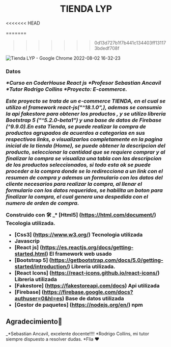 <h1 align="center">TIENDA LYP</h1>
<<<<<<< HEAD

=======
>>>>>>> 0d13d727b1f7b441c134403ff131173bdedf708f


![Tienda LYP - Google Chrome 2022-08-02 16-32-23](https://user-images.githubusercontent.com/96453178/182463568-457bf6fa-9478-45a7-9a00-f60e19814d76.gif)


<h3>Datos</>

_*Curso en CoderHouse React js
*Profesor Sebastian Ancavil
*Tutor Rodrigo Collins
*Proyecto: E-commerce._


_Este proyecto se trata de un e-commerce TIENDA, en el cual se utilizo el framework react-js("^18.1.0",), ademas se consumio la api fakestore para obtener los productos , y se utilizo libreria Bootstrap 5 ("^5.2.0-beta1") y una base de datos de Firebase (^9.9.0).En esta Tienda, se puede realizar la compra de productos agrupados de acuerdos a categorias en sus respectivos links, o visualizarlos completamente en la pagina inicial de la tienda (Home), se puede obtener la descripcion del producto, seleccionar la cantidad que se requiere comprar y al finalizar la compra se visualiza una tabla con las descripcion de los productos seleccionados, si todo esta ok se puede proceder a la compra donde se lo redirecciona a un link con el resumen de compra y ademas un formulario con los datos del cliente necesarios para realizar la compra, al llenar el formulario con los datos requeridos, se habilita un boton para finalizar la compra, el cual genera una despedida con el numero de orden de compra._

Construido con 🛠️
_* [Html5] (https://html.com/document/) Tecologia utilizada.
* [Css3] (https://www.w3.org/) Tecnologia utilizada
* Javascrip
* [React js] (https://es.reactjs.org/docs/getting-started.html) El framework web usado
* [Bootstrap 5] (https://getbootstrap.com/docs/5.0/getting-started/introduction/) Libreria utilizada.
* [React Icons] (https://react-icons.github.io/react-icons/) Libreria utilizada
* [Fakestore] (https://fakestoreapi.com/docs) Api utilizada
* [Firebase] (https://firebase.google.com/docs?authuser=0&hl=es) Base de datos utilizada
* [Gestor de paquetes] (https://nodejs.org/en/) npm 

## Agradecimiento🎁
_*Sebastian Ancavil, excelente docente!!!!
*Rodrigo Collins, mi tutor siempre dispuesto a resolver dudas.
*Flia  ❤️
